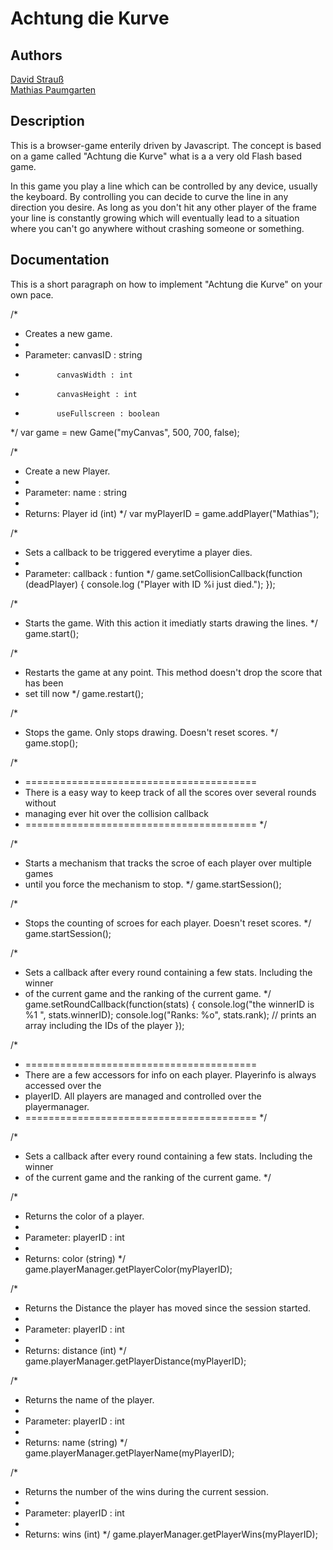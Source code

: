 Achtung die Kurve
===

Authors
---
[David Strauß](http://www.stravid.com)  
[Mathias Paumgarten](http://www.mathias-paumgarten.com)

Description
---
This is a browser-game enterily driven by Javascript. The concept is based on a game
called "Achtung die Kurve" what is a a very old Flash based game.

In this game you play a line which can be controlled by any device, usually the keyboard.
By controlling you can decide to curve the line in any direction you desire. As long as you
don't hit any other player of the frame your line is constantly growing which will eventually 
lead to a situation where you can't go anywhere without crashing someone or something.

Documentation
---
This is a short paragraph on how to implement "Achtung die Kurve" on your own pace.

/*
* Creates a new game.
*
* Parameter: canvasID : string
*            canvasWidth : int
*            canvasHeight : int
*            useFullscreen : boolean
*/
var game = new Game("myCanvas", 500, 700, false);

/*
* Create a new Player.
*
* Parameter: name : string
*
* Returns: Player id (int)
*/
var myPlayerID = game.addPlayer("Mathias");

/*
* Sets a callback to be triggered everytime a player dies.
*
* Parameter: callback : funtion
*/
game.setCollisionCallback(function (deadPlayer) {
    console.log ("Player with ID %i just died.");
});

/*
* Starts the game. With this action it imediatly starts drawing the lines.
*/
game.start();

/*
* Restarts the game at any point. This method doesn't drop the score that has been
* set till now
*/
game.restart();

/*
* Stops the game. Only stops drawing. Doesn't reset scores.
*/
game.stop();


/* 
* ========================================
* There is a easy way to keep track of all the scores over several rounds without
* managing ever hit over the collision callback
* ========================================
*/

/*
* Starts a mechanism that tracks the scroe of each player over multiple games
* until you force the mechanism to stop.
*/
game.startSession();

/*
* Stops the counting of scroes for each player. Doesn't reset scores.
*/
game.startSession();

/*
* Sets a callback after every round containing a few stats. Including the winner
* of the current game and the ranking of the current game. 
*/
game.setRoundCallback(function(stats) {
    console.log("the winnerID is %1 ", stats.winnerID);
    console.log("Ranks: %o", stats.rank); // prints an array including the IDs of the player
});


/* 
* ========================================
* There are a few accessors for info on each player. Playerinfo is always accessed over the 
* playerID. All players are managed and controlled over the playermanager.
* ========================================
*/

/*
* Sets a callback after every round containing a few stats. Including the winner
* of the current game and the ranking of the current game. 
*/

/*
* Returns the color of a player.
*
* Parameter: playerID : int
*
* Returns: color (string)
*/
game.playerManager.getPlayerColor(myPlayerID);

/*
* Returns the Distance the player has moved since the session started.
*
* Parameter: playerID : int
*
* Returns: distance (int)
*/
game.playerManager.getPlayerDistance(myPlayerID);

/*
* Returns the name of the player.
*
* Parameter: playerID : int
*
* Returns: name (string)
*/
game.playerManager.getPlayerName(myPlayerID);

/*
* Returns the number of the wins during the current session.
*
* Parameter: playerID : int
*
* Returns: wins (int)
*/
game.playerManager.getPlayerWins(myPlayerID);